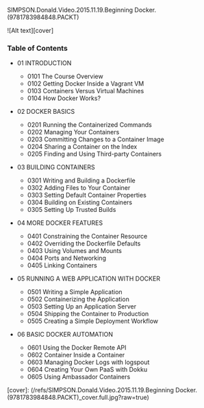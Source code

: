 <!-- Docker.01.SIMPSON.Donald.Video.2015.11.19.Beginning.Docker_9781783984848_PACKT -->

SIMPSON.Donald.Video.2015.11.19.Beginning Docker.(9781783984848.PACKT)

![Alt text][cover]

### Table of Contents

- 01 INTRODUCTION
  - 0101 The Course Overview
  - 0102 Getting Docker Inside a Vagrant VM
  - 0103 Containers Versus Virtual Machines
  - 0104 How Docker Works?

- 02 DOCKER BASICS

  - 0201 Running the Containerized Commands
  - 0202 Managing Your Containers
  - 0203 Committing Changes to a Container Image
  - 0204 Sharing a Container on the Index
  - 0205 Finding and Using Third-party Containers

- 03 BUILDING CONTAINERS

  - 0301 Writing and Building a Dockerfile
  - 0302 Adding Files to Your Container
  - 0303 Setting Default Container Properties
  - 0304 Building on Existing Containers
  - 0305 Setting Up Trusted Builds

- 04 MORE DOCKER FEATURES

  - 0401 Constraining the Container Resource
  - 0402 Overriding the Dockerfile Defaults
  - 0403 Using Volumes and Mounts
  - 0404 Ports and Networking
  - 0405 Linking Containers

- 05 RUNNING A WEB APPLICATION WITH DOCKER

  - 0501 Writing a Simple Application
  - 0502 Containerizing the Application
  - 0503 Setting Up an Application Server
  - 0504 Shipping the Container to Production
  - 0505 Creating a Simple Deployment Workflow

- 06 BASIC DOCKER AUTOMATION

  - 0601 Using the Docker Remote API
  - 0602 Container Inside a Container
  - 0603 Managing Docker Logs with logspout
  - 0604 Creating Your Own PaaS with Dokku
  - 0605 Using Ambassador Containers

[cover]: (/refs/SIMPSON.Donald.Video.2015.11.19.Beginning Docker.(9781783984848.PACKT)_cover.full.jpg?raw=true)

